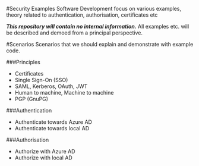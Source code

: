 #Security Examples
Software Development focus on various examples, theory related to authentication, authorisation,  certificates etc 

***This repository will contain no internal information.*** All examples etc. will be described and demoed from a principal perspective.


#Scenarios
Scenarios that we should explain and demonstrate with example code. 

###Principles
* Certificates
* Single Sign-On (SSO)
* SAML, Kerberos, OAuth, JWT
* Human to machine, Machine to machine
* PGP (GnuPG)

###Authentication
* Authenticate towards Azure AD
* Authenticate towards local AD

###Authorisation
* Authorize with Azure AD
* Authorize with local AD
